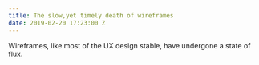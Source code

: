 ```yaml
---
title: The slow,yet timely death of wireframes
date: 2019-02-20 17:23:00 Z
---
```


Wireframes, like most of the UX design stable, have undergone a state of flux.  